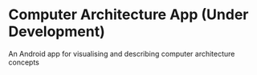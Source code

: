 # Computer Architecture App (Under Development)

An Android app for visualising and describing computer architecture concepts

